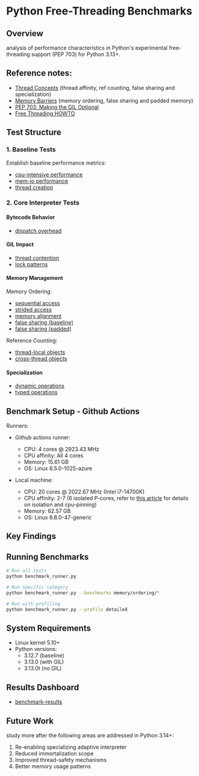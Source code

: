 # Python Free-Threading Benchmarks

## Overview

analysis of performance characteristics in Python's experimental free-threading support (PEP 703) for Python 3.13+.

## Reference notes:
- [Thread Concepts](docs/understanding_thread_concepts.md) (thread affinity, ref counting, false sharing and specialization)
- [Memory Barriers](docs/understanding_memory_barriers.md) (memory ordering, false sharing and padded memory)
- [PEP 703: Making the GIL Optional](https://peps.python.org/pep-0703/)
- [Free Threading HOWTO](https://docs.python.org/3/howto/free-threading-python.html)


## Test Structure

### 1. Baseline Tests
Establish baseline performance metrics:
- [cpu-intensive performance](tests/baseline/test_cpu_baseline.py)
- [mem-io performance](tests/baseline/test_memory_baseline.py)
- [thread creation](tests/baseline/test_thread_baseline.py)

### 2. Core Interpreter Tests

#### Bytecode Behavior
- [dispatch overhead](tests/bytecode/test_bytecode_dispatch.py)

#### GIL Impact
- [thread contention](tests/gil/test_contention.py)
- [lock patterns](tests/gil/test_lock_patterns.py)

#### Memory Management
Memory Ordering:
- [sequential access](tests/memory/ordering/test_sequential_access.py)
- [strided access](tests/memory/ordering/test_strided_access.py)
- [memory alignment](tests/memory/ordering/test_alignment.py)
- [false sharing (baseline)](tests/memory/ordering/test_false_sharing_baseline.py)
- [false sharing (padded)](tests/memory/ordering/test_false_sharing_padded.py)

Reference Counting:
- [thread-local objects](tests/memory/ref_counting/test_thread_local.py)
- [cross-thread objects](tests/memory/ref_counting/test_cross_thread.py)

#### Specialization
- [dynamic operations](tests/specialization/test_dynamic_operations.py)
- [typed operations](tests/specialization/test_typed_operations.py)

## Benchmark Setup - Github Actions

Runners:
- Github actions runner: 
  - CPU: 4 cores @ 2923.43 MHz
  - CPU affinity: All 4 cores
  - Memory: 15.61 GB
  - OS: Linux 6.5.0-1025-azure

- Local machine:
  - CPU: 20 cores @ 2022.67 MHz (Intel i7-14700K)
  - CPU affinity: 2-7 (6 isolated P-cores, refer to [this article](https://manuel.bernhardt.io/posts/2023-11-16-core-pinning/) for details on isolation and cpu-pinning)
  - Memory: 62.57 GB
  - OS: Linux 6.8.0-47-generic

## Key Findings


## Running Benchmarks

```bash
# Run all tests
python benchmark_runner.py

# Run specific category
python benchmark_runner.py --benchmarks memory/ordering/*

# Run with profiling
python benchmark_runner.py --profile detailed
```

## System Requirements

- Linux kernel 5.10+
- Python versions:
  - 3.12.7 (baseline)
  - 3.13.0 (with GIL)
  - 3.13.0t (no GIL)

## Results Dashboard
- [benchmark-results](https://swap357.github.io/pybench)

## Future Work

study more after the following areas are addressed in Python 3.14+:
1. Re-enabling specializing adaptive interpreter
2. Reduced immortalization scope
3. Improved thread-safety mechanisms
4. Better memory usage patterns

